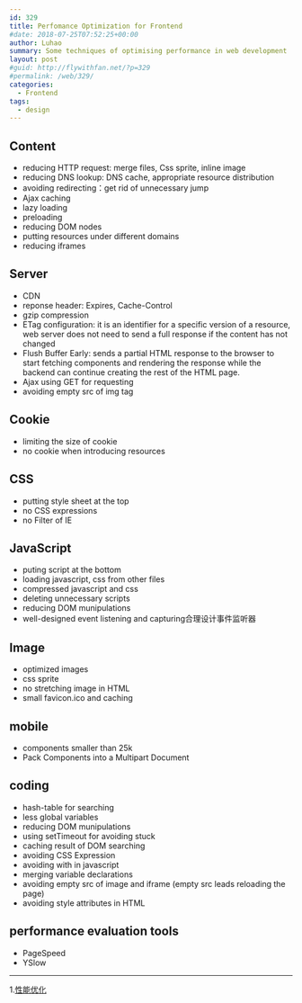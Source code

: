 ```yaml
---
id: 329
title: Perfomance Optimization for Frontend
#date: 2018-07-25T07:52:25+00:00
author: Luhao
summary: Some techniques of optimising performance in web development
layout: post
#guid: http://flywithfan.net/?p=329
#permalink: /web/329/
categories:
  - Frontend
tags:
  - design
---
```

## Content

  * reducing HTTP request: merge files, Css sprite, inline image
  * reducing DNS lookup: DNS cache, appropriate resource distribution 
  * avoiding redirecting：get rid of unnecessary jump
  * Ajax caching
  * lazy loading 
  * preloading
  * reducing DOM nodes
  * putting resources under different domains
  * reducing iframes

## Server

  * CDN
  * reponse header: Expires, Cache-Control 
  * gzip compression
  * ETag configuration: it is an identifier for a specific version of a resource, web server does not need to send a full response if the content has not changed
  * Flush Buffer Early: sends a partial HTML response to the browser to start fetching components and rendering the response while the backend can continue creating the rest of the HTML page.
  * Ajax using GET for requesting
  * avoiding empty src of img tag

## Cookie

  * limiting the size of cookie
  * no cookie when introducing resources

## CSS

  * putting style sheet at the top
  * no CSS expressions
  * no Filter of IE

## JavaScript

  * puting script at the bottom
  * loading javascript, css from other files
  * compressed javascript and css
  * deleting unnecessary scripts
  * reducing DOM munipulations
  * well-designed event listening and capturing合理设计事件监听器

## Image

  * optimized images
  * css sprite
  * no stretching image in HTML
  * small favicon.ico and caching

## mobile

  * components smaller than 25k
  * Pack Components into a Multipart Document

## coding

  * hash-table for searching
  * less global variables
  * reducing DOM munipulations
  * using setTimeout for avoiding stuck 
  * caching result of DOM searching
  * avoiding CSS Expression
  * avoiding with in javascript
  * merging variable declarations
  * avoiding empty src of image and iframe (empty src leads reloading the page)
  * avoiding style attributes in HTML

## performance evaluation tools

  * PageSpeed
  * YSlow

* * *

1.[性能优化](https://github.com/poetries/FE-Interview-Questions/blob/master/performance-optimization.md)